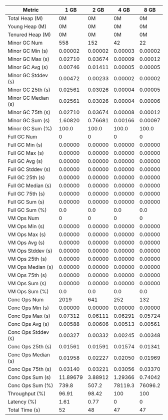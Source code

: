 | Metric | 1 GB | 2 GB | 4 GB | 8 GB |
|------|----|----|----|----|
| Total Heap (M) | 0M | 0M | 0M | 0M |
| Young Heap (M) | 0M | 0M | 0M | 0M |
| Tenured Heap (M) | 0M | 0M | 0M | 0M |
| Minor GC Num | 558 | 152 | 42 | 22 |
| Minor GC Min (s) | 0.00002 | 0.00002 | 0.00003 | 0.00002 |
| Minor GC Max (s) | 0.02710 | 0.03674 | 0.00009 | 0.00012 |
| Minor GC Avg (s) | 0.00746 | 0.01411 | 0.00005 | 0.00005 |
| Minor GC Stddev (s) | 0.00472 | 0.00233 | 0.00002 | 0.00002 |
| Minor GC 25th (s) | 0.02561 | 0.03026 | 0.00004 | 0.00005 |
| Minor GC Median (s) | 0.02561 | 0.03026 | 0.00004 | 0.00006 |
| Minor GC 75th (s) | 0.02710 | 0.03674 | 0.00008 | 0.00012 |
| Minor GC Sum (s) | 1.60820 | 0.76681 | 0.00166 | 0.00097 |
| Minor GC Sum (%) | 100.0 | 100.0 | 100.0 | 100.0 |
| Full GC Num | 0 | 0 | 0 | 0 |
| Full GC Min (s) | 0.00000 | 0.00000 | 0.00000 | 0.00000 |
| Full GC Max (s) | 0.00000 | 0.00000 | 0.00000 | 0.00000 |
| Full GC Avg (s) | 0.00000 | 0.00000 | 0.00000 | 0.00000 |
| Full GC Stddev (s) | 0.00000 | 0.00000 | 0.00000 | 0.00000 |
| Full GC 25th (s) | 0.00000 | 0.00000 | 0.00000 | 0.00000 |
| Full GC Median (s) | 0.00000 | 0.00000 | 0.00000 | 0.00000 |
| Full GC 75th (s) | 0.00000 | 0.00000 | 0.00000 | 0.00000 |
| Full GC Sum (s) | 0.00000 | 0.00000 | 0.00000 | 0.00000 |
| Full GC Sum (%) | 0.0 | 0.0 | 0.0 | 0.0 |
| VM Ops Num | 0 | 0 | 0 | 0 |
| VM Ops Min (s) | 0.00000 | 0.00000 | 0.00000 | 0.00000 |
| VM Ops Max (s) | 0.00000 | 0.00000 | 0.00000 | 0.00000 |
| VM Ops Avg (s) | 0.00000 | 0.00000 | 0.00000 | 0.00000 |
| VM Ops Stddev (s) | 0.00000 | 0.00000 | 0.00000 | 0.00000 |
| VM Ops 25th (s) | 0.00000 | 0.00000 | 0.00000 | 0.00000 |
| VM Ops Median (s) | 0.00000 | 0.00000 | 0.00000 | 0.00000 |
| VM Ops 75th (s) | 0.00000 | 0.00000 | 0.00000 | 0.00000 |
| VM Ops Sum (s) | 0.00000 | 0.00000 | 0.00000 | 0.00000 |
| VM Ops Sum (%) | 0.0 | 0.0 | 0.0 | 0.0 |
| Conc Ops Num | 2019 | 641 | 252 | 132 |
| Conc Ops Min (s) | 0.00000 | 0.00000 | 0.00000 | 0.00000 |
| Conc Ops Max (s) | 0.07312 | 0.06111 | 0.06291 | 0.05724 |
| Conc Ops Avg (s) | 0.00588 | 0.00606 | 0.00513 | 0.00561 |
| Conc Ops Stddev (s) | 0.00327 | 0.00332 | 0.00245 | 0.00348 |
| Conc Ops 25th (s) | 0.01561 | 0.01591 | 0.01574 | 0.01341 |
| Conc Ops Median (s) | 0.01958 | 0.02227 | 0.02050 | 0.01969 |
| Conc Ops 75th (s) | 0.03140 | 0.03221 | 0.03056 | 0.03370 |
| Conc Ops Sum (s) | 11.89679 | 3.88912 | 1.29366 | 0.74042 |
| Conc Ops Sum (%) | 739.8 | 507.2 | 78119.3 | 76096.2 |
| Throughput (%) | 96.91 | 98.42 | 100 | 100 |
| Latency (%) | 1.61 | 0.77 | 0 | 0 |
| Total Time (s) | 52 | 48 | 47 | 47 |
